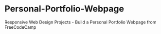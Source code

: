 # Personal-Portfolio-Webpage
Responsive Web Design Projects - Build a Personal Portfolio Webpage from FreeCodeCamp
